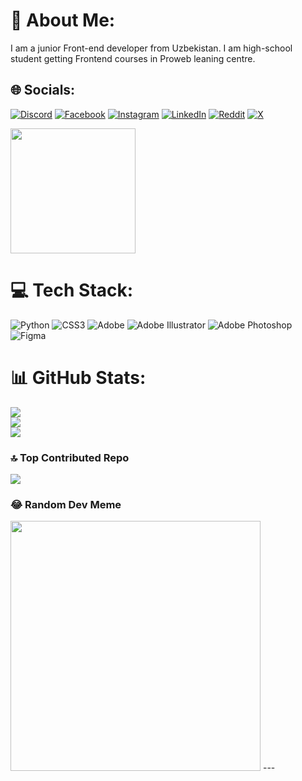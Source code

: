 

# 💫 About Me:
I am a junior Front-end developer from Uzbekistan. I am high-school student getting Frontend courses in Proweb leaning centre.


## 🌐 Socials:
[![Discord](https://img.shields.io/badge/Discord-%237289DA.svg?logo=discord&logoColor=white)](https://discord.gg/@stevensabiro) [![Facebook](https://img.shields.io/badge/Facebook-%231877F2.svg?logo=Facebook&logoColor=white)](https://facebook.com/@stevensabiro) [![Instagram](https://img.shields.io/badge/Instagram-%23E4405F.svg?logo=Instagram&logoColor=white)](https://instagram.com/stevensabiro) [![LinkedIn](https://img.shields.io/badge/LinkedIn-%230077B5.svg?logo=linkedin&logoColor=white)](https://linkedin.com/in/stevensabiro) [![Reddit](https://img.shields.io/badge/Reddit-%23FF4500.svg?logo=Reddit&logoColor=white)](https://reddit.com/user/stevensabiro) [![X](https://img.shields.io/badge/X-black.svg?logo=X&logoColor=white)](https://x.com/@stevensabiro)

<a href="https://t.me/stevensabirolife"><img style="width: 200px;" src="https://ibcjitendra.com/wp-content/uploads/2023/01/Join-Telegram-Channel.png" alt=""></a>


# 💻 Tech Stack:
![Python](https://img.shields.io/badge/python-3670A0?style=for-the-badge&logo=python&logoColor=ffdd54) ![CSS3](https://img.shields.io/badge/css3-%231572B6.svg?style=for-the-badge&logo=css3&logoColor=white) ![Adobe](https://img.shields.io/badge/adobe-%23FF0000.svg?style=for-the-badge&logo=adobe&logoColor=white) ![Adobe Illustrator](https://img.shields.io/badge/adobe%20illustrator-%23FF9A00.svg?style=for-the-badge&logo=adobe%20illustrator&logoColor=white) ![Adobe Photoshop](https://img.shields.io/badge/adobe%20photoshop-%2331A8FF.svg?style=for-the-badge&logo=adobe%20photoshop&logoColor=white) ![Figma](https://img.shields.io/badge/figma-%23F24E1E.svg?style=for-the-badge&logo=figma&logoColor=white)
# 📊 GitHub Stats:
![](https://github-readme-stats.vercel.app/api?username=stevensabiro&theme=chartreuse-dark&hide_border=false&include_all_commits=false&count_private=true)<br/>
![](https://github-readme-streak-stats.herokuapp.com/?user=stevensabiro&theme=chartreuse-dark&hide_border=false)<br/>
![](https://github-readme-stats.vercel.app/api/top-langs/?username=stevensabiro&theme=chartreuse-dark&hide_border=false&include_all_commits=false&count_private=true&layout=compact)

### 🔝 Top Contributed Repo
![](https://github-contributor-stats.vercel.app/api?username=stevensabiro&limit=5&theme=dark&combine_all_yearly_contributions=true)

### 😂 Random Dev Meme
<img src='https://randommeme-five.vercel.app/' style="height: 400px;"/>
---

<!-- Proudly created with GPRM ( https://gprm.itsvg.in ) -->
